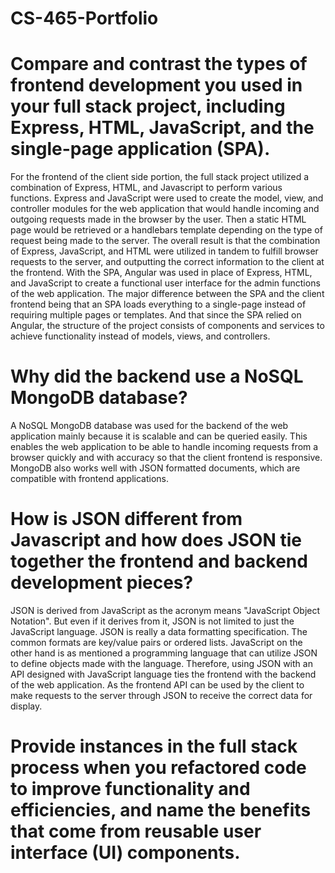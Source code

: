 # CS-465-Portfolio

# Compare and contrast the types of frontend development you used in your full stack project, including Express, HTML, JavaScript, and the single-page application (SPA).
For the frontend of the client side portion, the full stack project utilized a combination of Express, HTML, and Javascript to perform various functions. Express and JavaScript were used to create the model, view, and controller modules for the web application that would handle incoming and outgoing requests made in the browser by the user. Then a static HTML page would be retrieved or a handlebars template depending on the type of request being made to the server. The overall result is that the combination of Express, JavaScript, and HTML were utilized in tandem to fulfill browser requests to the server, and outputting the correct information to the client at the frontend. With the SPA, Angular was used in place of Express, HTML, and JavaScript to create a functional user interface for the admin functions of the web application. The major difference between the SPA and the client frontend being that an SPA loads everything to a single-page instead of requiring multiple pages or templates. And that since the SPA relied on Angular, the structure of the project consists of components and services to achieve functionality instead of models, views, and controllers.

# Why did the backend use a NoSQL MongoDB database?
A NoSQL MongoDB database was used for the backend of the web application mainly because it is scalable and can be queried easily. This enables the web application to be able to handle incoming requests from a browser quickly and with accuracy so that the client frontend is responsive. MongoDB also works well with JSON formatted documents, which are compatible with frontend applications.

# How is JSON different from Javascript and how does JSON tie together the frontend and backend development pieces?
JSON is derived from JavaScript as the acronym means "JavaScript Object Notation". But even if it derives from it, JSON is not limited to just the JavaScript language. JSON is really a data formatting specification. The common formats are key/value pairs or ordered lists. JavaScript on the other hand is as mentioned a programming language that can utilize JSON to define objects made with the language. Therefore, using JSON with an API designed with JavaScript language ties the frontend with the backend of the web application. As the frontend API can be used by the client to make requests to the server through JSON to receive the correct data for display.

# Provide instances in the full stack process when you refactored code to improve functionality and efficiencies, and name the benefits that come from reusable user interface (UI) components.
